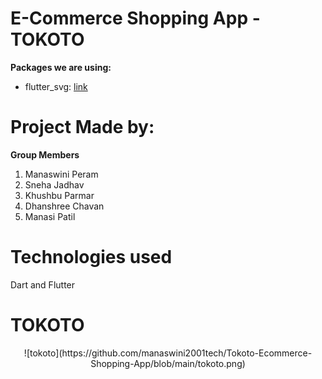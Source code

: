 # E-Commerce Shopping App - TOKOTO

**Packages we are using:**

- flutter_svg: [link](https://pub.dev/packages/flutter_svg)
# Project Made by:
**Group Members**
1. Manaswini Peram
2. Sneha Jadhav
3. Khushbu Parmar
4. Dhanshree Chavan
5. Manasi Patil

# Technologies used
Dart and Flutter

# TOKOTO
<p align="center">
![tokoto](https://github.com/manaswini2001tech/Tokoto-Ecommerce-Shopping-App/blob/main/tokoto.png)
</p>

<p align="center">
  
</p>
